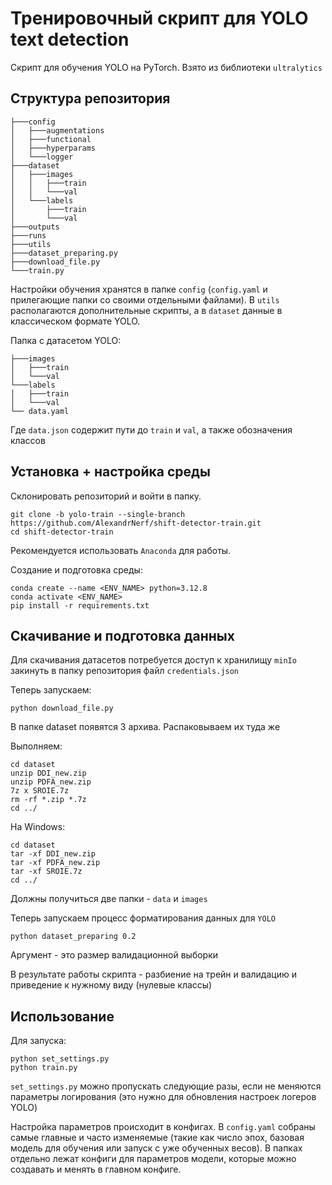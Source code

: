 # Тренировочный скрипт для YOLO text detection

Скрипт для обучения YOLO на PyTorch. Взято из библиотеки `ultralytics`

## Структура репозитория

```
├───config
│   ├───augmentations
│   ├───functional
│   ├───hyperparams
│   └───logger
├───dataset
│   ├───images
│   │   ├───train
│   │   └───val
│   └───labels
│       ├───train
│       └───val
├───outputs
├───runs
├───utils
├───dataset_preparing.py
├───download_file.py
└───train.py
```

Настройки обучения хранятся в папке `config` (`config.yaml` и прилегающие папки со своими отдельными файлами). В `utils` располагаются дополнительные скрипты, а в `dataset` данные в классическом формате YOLO.


Папка с датасетом YOLO:

```shell
├───images
│   ├───train
│   └───val
└───labels
│   ├───train
│   └───val
└── data.yaml
```

Где `data.json` содержит пути до `train` и `val`, а также обозначения классов


## Установка + настройка среды

Склонировать репозиторий и войти в папку.

```shell
git clone -b yolo-train --single-branch https://github.com/AlexandrNerf/shift-detector-train.git
cd shift-detector-train
```

Рекомендуется использовать `Anaconda` для работы.

Создание и подготовка среды:
```shell
conda create --name <ENV_NAME> python=3.12.8
conda activate <ENV_NAME>
pip install -r requirements.txt
```

## Скачивание и подготовка данных

Для скачивания датасетов потребуется доступ к хранилищу `minIo` закинуть в папку репозитория файл `credentials.json`

Теперь запускаем:

```shell
python download_file.py
```

В папке dataset появятся 3 архива. Распаковываем их туда же

Выполняем:

```shell
cd dataset
unzip DDI_new.zip
unzip PDFA_new.zip
7z x SROIE.7z
rm -rf *.zip *.7z
cd ../
```

На Windows:

```shell
cd dataset
tar -xf DDI_new.zip
tar -xf PDFA_new.zip
tar -xf SROIE.7z
cd ../
```

Должны получиться две папки - `data` и `images`

Теперь запускаем процесс форматирования данных для `YOLO`

```shell
python dataset_preparing 0.2
```

Аргумент - это размер валидационной выборки

В результате работы скрипта - разбиение на трейн и валидацию и приведение к нужному виду (нулевые классы)

## Использование

Для запуска:

```shell
python set_settings.py
python train.py
```

`set_settings.py` можно пропускать следующие разы, если не меняются параметры логирования (это нужно для обновления настроек логеров YOLO)



Настройка параметров происходит в конфигах. В `config.yaml` собраны самые главные и часто изменяемые (такие как число эпох, базовая модель для обучения или запуск с уже обученных весов). В папках отдельно лежат конфиги для параметров модели, которые можно создавать и менять в главном конфиге.